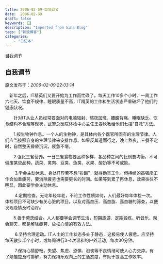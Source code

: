 ```yaml
---
title: 2006-02-09-自我调节
date:  2006-02-09
draft: false
keywords: []
description: "Imported from Sina Blog"
tags: ["新浪博客"]
categories: 
    - "日记本"
---
```

自我调节
## 自我调节

 原文发布于：*2006-02-09 22:03:14*

　新年之后，IT精英们又要开始为工作而忙碌了。每天工作10多个小时、一周工作六七天、饮食不规律、睡眠质量不高，IT精英的工作和生活状态严重破坏了他们的健康状况。

　　针对IT从业人员经常要面对的电脑辐射、熬夜加班、腰酸背痛、睡眠缺乏、饮食结构不合理等现状，武警总医院体检中心主任王春秋教给他们七招“自救”方法。

　　1.按生物钟作息。一个人的生物钟，是其体内各个器官所固有的生理节律。人们应当按照自身的生理节律来安排作息。如果反其道而行之，晚上熬夜，三餐不定时，自然整天昏昏沉沉，疲惫不堪。

　　2.强化三餐营养。一日三餐食物要品种多样，各品种之间的比例要均衡，不可偏废某些品种。蔬菜、禽肉、豆类、鱼类、水果、酸奶等不可或缺。

　　
3.学会主动休息。身处IT界若不想“挨踢”，就得勤奋工作。但持续的高强度工作会加重疲劳，要消除疲劳也需要更长的时间。如果等到累了再休息，效果往往不明显，因此要学会主动休息。

　　
4.定期检查。无论年轻年老，不论工作性质如何，人们最好每年体检一次。体检项目不可缺少有关心脏的项目，以及对高血压、高血脂、高血糖的筛查，以便发现隐情及时治疗。

　　5.善于劳逸结合。人人都要学会调节生活，短期旅游、定期锻炼、听音乐、聚会聊天，都是解除疲劳、放松心情的有效方法。

　　
6.坚持合理运动。IT人士的工作状态多处于静态，这极易使人疲惫。应坚持每天散步半个小时，或每周进行3-4次温和的户外活动，每次30分钟。
　

　　
7.保持心情舒畅。失望、焦虑、恐惧、沮丧等不良情绪可使人心力交瘁。有了烦恼应及时排解，努力保持乐观向上的生活态度，有助于提高工作效率。

 


